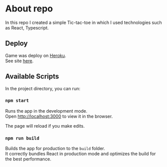 # About repo

In this repo I created a simple Tic-tac-toe in which I used technologies such as React, Typescript.

## Deploy

Game was deploy on [Heroku](https://www.heroku.com/).\
See site [here](https://to-do-l1st-redux-react.netlify.app/).

## Available Scripts

In the project directory, you can run:

### `npm start`

Runs the app in the development mode.\
Open [http://localhost:3000](http://localhost:3000) to view it in the browser.

The page will reload if you make edits.

### `npm run build`

Builds the app for production to the `build` folder.\
It correctly bundles React in production mode and optimizes the build for the best performance.
